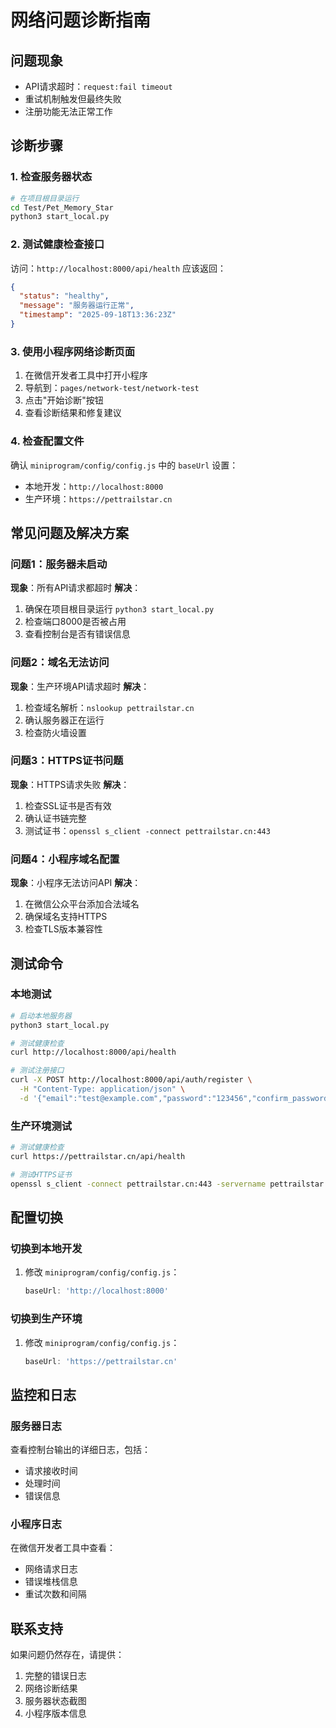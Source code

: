 # 网络问题诊断指南

## 问题现象
- API请求超时：`request:fail timeout`
- 重试机制触发但最终失败
- 注册功能无法正常工作

## 诊断步骤

### 1. 检查服务器状态
```bash
# 在项目根目录运行
cd Test/Pet_Memory_Star
python3 start_local.py
```

### 2. 测试健康检查接口
访问：`http://localhost:8000/api/health`
应该返回：
```json
{
  "status": "healthy",
  "message": "服务器运行正常",
  "timestamp": "2025-09-18T13:36:23Z"
}
```

### 3. 使用小程序网络诊断页面
1. 在微信开发者工具中打开小程序
2. 导航到：`pages/network-test/network-test`
3. 点击"开始诊断"按钮
4. 查看诊断结果和修复建议

### 4. 检查配置文件
确认 `miniprogram/config/config.js` 中的 `baseUrl` 设置：
- 本地开发：`http://localhost:8000`
- 生产环境：`https://pettrailstar.cn`

## 常见问题及解决方案

### 问题1：服务器未启动
**现象**：所有API请求都超时
**解决**：
1. 确保在项目根目录运行 `python3 start_local.py`
2. 检查端口8000是否被占用
3. 查看控制台是否有错误信息

### 问题2：域名无法访问
**现象**：生产环境API请求超时
**解决**：
1. 检查域名解析：`nslookup pettrailstar.cn`
2. 确认服务器正在运行
3. 检查防火墙设置

### 问题3：HTTPS证书问题
**现象**：HTTPS请求失败
**解决**：
1. 检查SSL证书是否有效
2. 确认证书链完整
3. 测试证书：`openssl s_client -connect pettrailstar.cn:443`

### 问题4：小程序域名配置
**现象**：小程序无法访问API
**解决**：
1. 在微信公众平台添加合法域名
2. 确保域名支持HTTPS
3. 检查TLS版本兼容性

## 测试命令

### 本地测试
```bash
# 启动本地服务器
python3 start_local.py

# 测试健康检查
curl http://localhost:8000/api/health

# 测试注册接口
curl -X POST http://localhost:8000/api/auth/register \
  -H "Content-Type: application/json" \
  -d '{"email":"test@example.com","password":"123456","confirm_password":"123456"}'
```

### 生产环境测试
```bash
# 测试健康检查
curl https://pettrailstar.cn/api/health

# 测试HTTPS证书
openssl s_client -connect pettrailstar.cn:443 -servername pettrailstar.cn
```

## 配置切换

### 切换到本地开发
1. 修改 `miniprogram/config/config.js`：
   ```javascript
   baseUrl: 'http://localhost:8000'
   ```

### 切换到生产环境
1. 修改 `miniprogram/config/config.js`：
   ```javascript
   baseUrl: 'https://pettrailstar.cn'
   ```

## 监控和日志

### 服务器日志
查看控制台输出的详细日志，包括：
- 请求接收时间
- 处理时间
- 错误信息

### 小程序日志
在微信开发者工具中查看：
- 网络请求日志
- 错误堆栈信息
- 重试次数和间隔

## 联系支持

如果问题仍然存在，请提供：
1. 完整的错误日志
2. 网络诊断结果
3. 服务器状态截图
4. 小程序版本信息
